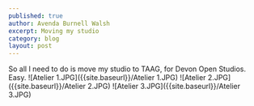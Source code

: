 ```yaml
---
published: true
author: Avenda Burnell Walsh
excerpt: Moving my studio
category: blog
layout: post
---
```

So all I need to do is move my studio to TAAG, for Devon Open Studios. Easy.
![Atelier 1.JPG]({{site.baseurl}}/Atelier 1.JPG)
![Atelier 2.JPG]({{site.baseurl}}/Atelier 2.JPG)
![Atelier 3.JPG]({{site.baseurl}}/Atelier 3.JPG)
